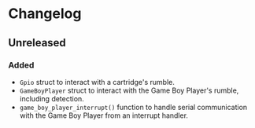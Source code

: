 # Changelog

## Unreleased
### Added
- `Gpio` struct to interact with a cartridge's rumble.
- `GameBoyPlayer` struct to interact with the Game Boy Player's rumble, including detection.
- `game_boy_player_interrupt()` function to handle serial communication with the Game Boy Player from an interrupt handler.
